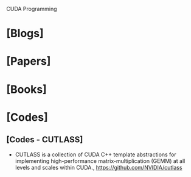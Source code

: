 CUDA Programming

# [Blogs]

# [Papers]


# [Books]

# [Codes] 

## [Codes - CUTLASS]
+ CUTLASS is a collection of CUDA C++ template abstractions for implementing high-performance matrix-multiplication (GEMM) at all levels and scales within CUDA., https://github.com/NVIDIA/cutlass


